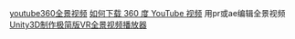 [youtube360全景视频](https://www.youtube.com/channel/UCzuqhhs6NWbgTzMuM09WKDQ)
[如何下载 360 度 YouTube 视频](https://www.4kdownload.com/zh-cn/howto/howto-download-360-degrees-youtube-videos)
用pr或ae编辑全景视频
[Unity3D制作极简版VR全景视频播放器](https://blog.csdn.net/killfunst/article/details/79870427)